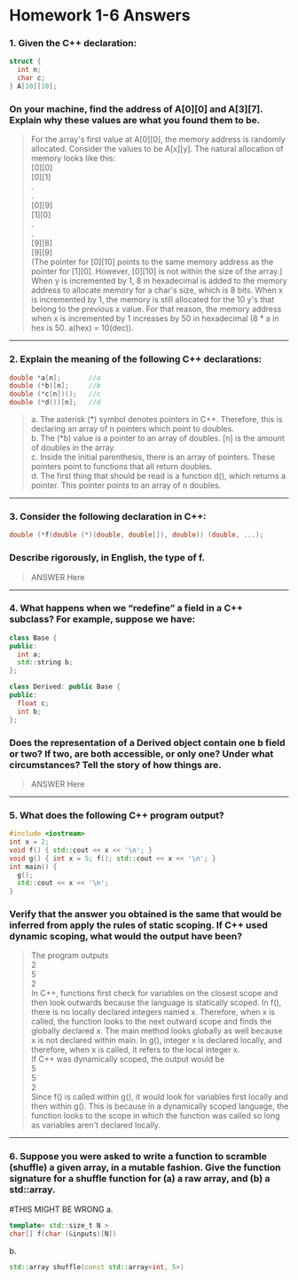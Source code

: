 # Homework 1-6 Answers

### 1. Given the C++ declaration:
```C++
struct {
  int n;
  char c;
} A[10][10];
```
### On your machine, find the address of A[0][0] and A[3][7]. Explain why these values are what you found them to be.

>For the array's first value at A[0][0], the memory address is randomly allocated. Consider the values to be A[x][y]. The natural allocation of memory looks like this:  
[0][0]  
[0][1]  
.  
.  
[0][9]  
[1][0]  
.  
.  
[9][8]  
[9][9]  
(The pointer for [0][10] points to the same memory address as the pointer for [1][0]. However, [0][10] is not within the size of the array.)  
When y is incremented by 1, 8 in hexadecimal is added to the memory address to allocate memory for a char's size, which is 8 bits. When x is incremented by 1, the memory is still allocated for the 10 y's that belong to the previous x value. For that reason, the memory address when x is incremented by 1 increases by 50 in hexadecimal (8 * a in hex is 50. a(hex) = 10(dec)).

---
### 2. Explain the meaning of the following C++ declarations:
```C++
double *a[n];       //a
double (*b)[n];     //b
double (*c[n])();   //c
double (*d())[n];   //d
```
>a. The asterisk (*) symbol denotes pointers in C++. Therefore, this is declaring an array of n pointers which point to doubles.  
b. The (*b) value is a pointer to an array of doubles. [n] is the amount of doubles in the array.  
c. Inside the initial parenthesis, there is an array of pointers. These pointers point to functions that all return doubles.  
d. The first thing that should be read is a function d(), which returns a pointer. This pointer points to an array of n doubles.

---
### 3. Consider the following declaration in C++:
```C++
double (*f(double (*)(double, double[]), double)) (double, ...);
```
### Describe rigorously, in English, the type of f.

>ANSWER Here

---
### 4. What happens when we “redefine” a field in a C++ subclass? For example, suppose we have:
```C++
class Base {
public:
  int a;
  std::string b;
};

class Derived: public Base {
public:
  float c;
  int b;
};
```
### Does the representation of a Derived object contain one b field or two? If two, are both accessible, or only one? Under what circumstances? Tell the story of how things are.

>ANSWER Here

---
### 5. What does the following C++ program output?
```C++
#include <iostream>
int x = 2;
void f() { std::cout << x << '\n'; }
void g() { int x = 5; f(); std::cout << x << '\n'; }
int main() {
  g();
  std::cout << x << '\n';
}
```
### Verify that the answer you obtained is the same that would be inferred from apply the rules of static scoping. If C++ used dynamic scoping, what would the output have been?

> The program outputs  
2  
5  
2  
In C++, functions first check for variables on the closest scope and then look outwards because the language is statically scoped. In f(), there is no locally declared integers named x. Therefore, when x is called, the function looks to the next outward scope and finds the globally declared x. The main method looks globally as well because x is not declared within main. In g(), integer x is declared locally, and therefore, when x is called, it refers to the local integer x.  
If C++ was dynamically scoped, the output would be  
5  
5  
2  
Since f() is called within g(), it would look for variables first locally and then within g(). This is because in a dynamically scoped language, the function looks to the scope in which the function was called so long as variables aren't declared locally.

---
### 6. Suppose you were asked to write a function to scramble (shuffle) a given array, in a mutable fashion. Give the function signature for a shuffle function for (a) a raw array, and (b) a std::array.
#THIS MIGHT BE WRONG
a.
```C++
template< std::size_t N >
char[] f(char (&inputs)[N])
```
b.
```C++
std::array shuffle(const std::array<int, 5>)
```
